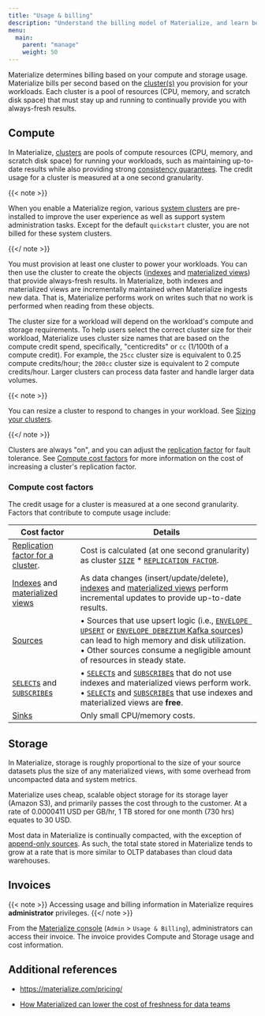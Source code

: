 ```yaml
---
title: "Usage & billing"
description: "Understand the billing model of Materialize, and learn best practices for cost control."
menu:
  main:
    parent: "manage"
    weight: 50
---
```


Materialize determines billing based on your compute and storage usage.
Materialize bills per second based on the [cluster(s)](/concepts/clusters/) you
provision for your workloads. Each cluster is a pool of resources (CPU, memory,
and scratch disk space) that must stay up and running to continually provide you
with always-fresh results.

## Compute

In Materialize, [clusters](/concepts/clusters/) are pools of compute resources
(CPU, memory, and scratch disk space) for running your workloads, such as
maintaining up-to-date results while also providing strong [consistency
guarantees](/get-started/isolation-level/). The credit usage for a cluster is
measured at a one second granularity.

{{< note >}}

When you enable a Materialize region, various [system
clusters](/sql/system-clusters/) are pre-installed to improve the user
experience as well as support system administration tasks. Except for the
default `quickstart` cluster, you are <red>not billed</red> for these system clusters.

{{</ note >}}

You must provision at least one cluster to power your workloads. You can then
use the cluster to create the objects ([indexes](/concepts/indexes/) and
[materialized views](/concepts/views/#materialized-views)) that provide
always-fresh results. In Materialize, both indexes and materialized views are
incrementally maintained when Materialize ingests new data. That is, Materialize
performs work on writes such that no work is performed when reading from these
objects.

The cluster size for a workload will depend on the workload's compute and
storage requirements. To help users select the correct cluster size for their
workload, Materialize uses cluster size names that are based on the compute
credit spend, specifically, "centicredits" or `cc` (1/100th of a compute credit). For
example, the `25cc` cluster size is equivalent to 0.25 compute credits/hour; the
`200cc` cluster size is equivalent to 2 compute credits/hour. Larger clusters
can process data faster and handle larger data volumes.

{{< note >}}

You can resize a cluster to respond to changes in your workload. See [Sizing
your clusters](/sql/alter-cluster/#resizing).

{{</ note >}}

Clusters are always "on", and you can adjust the [replication factor](/sql/create-cluster/#replication-factor)
for fault tolerance. See [Compute cost factors](#compute-cost-factors) for more
information on the cost of increasing a cluster's replication factor.

### Compute cost factors

The credit usage for a cluster is measured at a one second granularity. Factors
that contribute to compute usage include:

| Cost factor | Details       |
|-------------------------------------------------------------------------------------|------------------------------------------------------------------------------------------------------------------------------------------------------------------------------------------------------------------------------------------------------------------------------------------------------------------------------------------------------------------------------------------------------------------------------------------------------------------------------------------------------------------------------------------------------------------------------------------------------------------------------------------------------------------------------------------|
| [Replication factor for a cluster](/sql/create-cluster/#replication-factor). | Cost is calculated (at one second granularity) as cluster [`SIZE`](/sql/create-cluster/#size) * [`REPLICATION FACTOR`](/sql/create-cluster/#replication-factor). |
| [Indexes](/concepts/indexes/) and [materialized views](/concepts/views) | As data changes (insert/update/delete), [indexes](/concepts/indexes/) and [materialized views](/concepts/views) perform incremental updates to provide up-to-date results. |
| [Sources](/concepts/sources/) |• Sources that use upsert logic (i.e., [`ENVELOPE UPSERT`](/sql/create-sink/kafka/#upsert) or [`ENVELOPE DEBEZIUM` Kafka sources](/sql/create-sink/kafka/#debezium)) can lead to high memory and disk utilization.<br>• Other sources consume a negligible amount of resources in steady state. |
| [`SELECT`s](/sql/select/) and [`SUBSCRIBE`s](/sql/subscribe/)  |• [`SELECT`s](/sql/select/) and [`SUBSCRIBE`s](/sql/subscribe/) that do not use indexes and materialized views perform work. <br>• [`SELECT`s](/sql/select/) and [`SUBSCRIBE`s](/sql/subscribe/) that use indexes and materialized views are **free**.|
| [Sinks](/concepts/sinks/) | Only small CPU/memory costs.|

## Storage

In Materialize, storage is roughly proportional to the size of your source
datasets plus the size of any materialized views, with some overhead from
uncompacted data and system metrics.

Materialize uses cheap, scalable object storage for its storage layer
(Amazon S3), and primarily passes the cost through to the customer. At a rate
of 0.0000411 USD per GB/hr, 1 TB stored for one month (730 hrs) equates to 30
USD.

Most data in Materialize is continually compacted, with the exception of
[append-only sources](/sql/create-source/#append-only-envelope). As such, the
total state stored in Materialize tends to grow at a rate that is more similar
to OLTP databases than cloud data warehouses.

## Invoices

{{< note >}}
Accessing usage and billing information in Materialize
requires **administrator** privileges.
{{</ note >}}

From the [Materialize console](https://console.materialize.com/) (`Admin` >
`Usage & Billing`), administrators can access their invoice. The invoice
provides Compute and Storage usage and cost information.

## Additional references

- https://materialize.com/pricing/

- [How Materialized can lower the cost of freshness for data teams](https://materialize.com/promotions/cost-of-freshness/?utm_campaign=General&utm_source=documentation)

<style>
redb { color: Red; font-weight: 500; }
</style>
